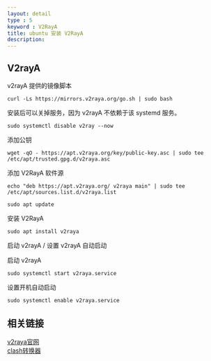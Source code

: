 ```yaml
---
layout: detail
type : 5
keyword : V2RayA
title: ubuntu 安装 V2RayA
description: 
---
```


## V2rayA

v2rayA 提供的镜像脚本

`curl -Ls https://mirrors.v2raya.org/go.sh | sudo bash`


安装后可以关掉服务，因为 v2rayA 不依赖于该 systemd 服务。

`sudo systemctl disable v2ray --now`

添加公钥

`wget -qO - https://apt.v2raya.org/key/public-key.asc | sudo tee /etc/apt/trusted.gpg.d/v2raya.asc`

添加 V2RayA 软件源

`echo "deb https://apt.v2raya.org/ v2raya main" | sudo tee /etc/apt/sources.list.d/v2raya.list`

`sudo apt update`

安装 V2RayA

`sudo apt install v2raya`

启动 v2rayA / 设置 v2rayA 自动启动

启动 v2rayA

`sudo systemctl start v2raya.service`

设置开机自动启动

`sudo systemctl enable v2raya.service`

## 相关链接

[v2raya官网](https://v2raya.org/)  
[clash转换器](https://v2rayse.com/clash-convert/)
